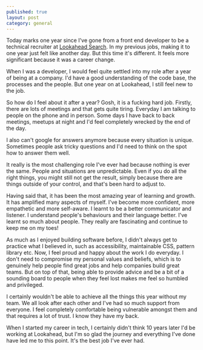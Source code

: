 ```yaml
---
published: true
layout: post
category: general
---
```

Today marks one year since I've gone from a front end developer to be a technical recruiter at [Lookahead Search](lookahead.com.au). In my previous jobs, making it to one year just felt like another day. But this time it's different. It feels more significant because it was a career change.

When I was a developer, I would feel quite settled into my role after a year of being at a company. I'd have a good understanding of the code base, the processes and the people. But one year on at Lookahead, I still feel new to the job. 

So how do I feel about it after a year? Gosh, it is a fucking hard job. Firstly, there are lots of meetings and that gets quite tiring. Everyday I am talking to people on the phone and in person. Some days I have back to back meetings, meetups at night and I'd feel completely wrecked by the end of the day. 

I also can't google for answers anymore because every situation is unique. Sometimes people ask tricky questions and I'd need to think on the spot how to answer them well.

It really is the most challenging role I've ever had because nothing is ever the same. People and situations are unpredictable. Even if you do all the right things, you might still not get the result, simply because there are things outside of your control, and that's been hard to adjust to.

Having said that, it has been the most amazing year of learning and growth. It has amplified many aspects of myself. I've become more confident, more empathetic and more self-aware. I learnt to be a better communicator and listener. I understand people's behaviours and their language better. I've learnt so much about people. They really are fascinating and continue to keep me on my toes! 

As much as I enjoyed building software before, I didn't always get to practice what I believed in, such as accessibility, maintainable CSS, pattern library etc. Now, I feel proud and happy about the work I do everyday. I don't need to compromise my personal values and beliefs, which is to genuinely help people find great jobs and help companies build great teams. But on top of that, being able to provide advice and be a bit of a sounding board to people when they feel lost makes me feel so humbled and privileged.

I certainly wouldn't be able to achieve all the things this year without my team. We all look after each other and I've had so much support from everyone. I feel completely comfortable being vulnerable amongst them and that requires a lot of trust. I know they have my back.

When I started my career in tech, I certainly didn't think 10 years later I'd be working at Lookahead, but I'm so glad the journey and everything I've done have led me to this point. It's the best job I've ever had.

